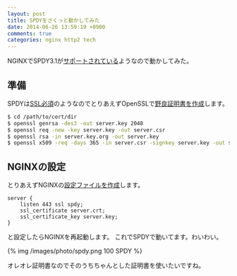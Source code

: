 ```yaml
---
layout: post
title: SPDYをさくっと動かしてみた
date: 2014-06-26 13:59:19 +0900
comments: true
categories: nginx http2 tech
---
```


NGINXでSPDY3.1が[サポートされている](http://nginx.org/en/docs/http/ngx_http_spdy_module.html)ようなので動かしてみた。

## 準備
SPDYは[SSL必須](http://ja.wikipedia.org/wiki/SPDY#.E6.A6.82.E8.A6.81)のようなのでとりあえずOpenSSLで[野良証明書を作成](http://dogmap.jp/2011/05/10/nginx-ssl/)します。

```sh
$ cd /path/to/cert/dir
$ openssl genrsa -des3 -out server.key 2048
$ openssl req -new -key server.key -out server.csr
$ openssl rsa -in server.key.org -out server.key
$ openssl x509 -req -days 365 -in server.csr -signkey server.key -out server.crt
```

## NGINXの設定

とりあえずNGINXの[設定ファイルを作成](http://nginx.org/en/docs/http/ngx_http_spdy_module.html)します。

```
server {
    listen 443 ssl spdy;
    ssl_certificate server.crt;
    ssl_certificate_key server.key;
}
```

と設定したらNGINXを再起動します。
これでSPDYで動いてます。わいわい。

{% img /images/photo/spdy.png 100 SPDY %}

オレオレ証明書なのでそのうちちゃんとした証明書を使いたいですね。



